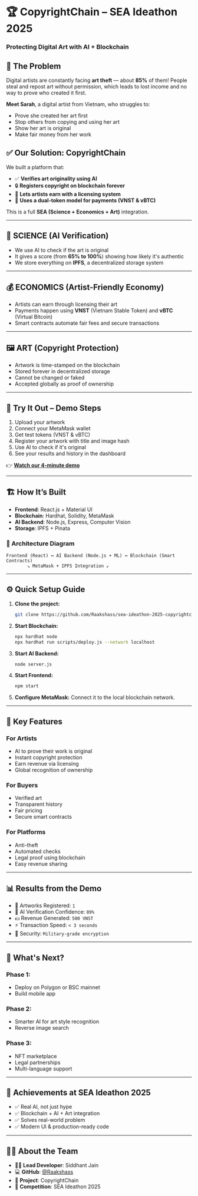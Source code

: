 # 🏆 CopyrightChain – SEA Ideathon 2025

### Protecting Digital Art with AI + Blockchain


## 🎨 The Problem

Digital artists are constantly facing **art theft** — about **85%** of them! People steal and repost art without permission, which leads to lost income and no way to prove who created it first.

**Meet Sarah**, a digital artist from Vietnam, who struggles to:

* Prove she created her art first
* Stop others from copying and using her art
* Show her art is original
* Make fair money from her work


## ✅ Our Solution: CopyrightChain

We built a platform that:

* ✅ **Verifies art originality using AI**
* 🔒 **Registers copyright on blockchain forever**
* 💸 **Lets artists earn with a licensing system**
* 💱 **Uses a dual-token model for payments (VNST & vBTC)**

This is a full **SEA (Science + Economics + Art)** integration.

---

## 🔬 SCIENCE (AI Verification)

* We use AI to check if the art is original
* It gives a score (from **65% to 100%**) showing how likely it's authentic
* We store everything on **IPFS**, a decentralized storage system

---

## 💰 ECONOMICS (Artist-Friendly Economy)

* Artists can earn through licensing their art
* Payments happen using **VNST** (Vietnam Stable Token) and **vBTC** (Virtual Bitcoin)
* Smart contracts automate fair fees and secure transactions

---

## 🖼️ ART (Copyright Protection)

* Artwork is time-stamped on the blockchain
* Stored forever in decentralized storage
* Cannot be changed or faked
* Accepted globally as proof of ownership

---

## 🚀 Try It Out – Demo Steps

1. Upload your artwork
2. Connect your MetaMask wallet
3. Get test tokens (VNST & vBTC)
4. Register your artwork with title and image hash
5. Use AI to check if it's original
6. See your results and history in the dashboard

👉 **[Watch our 4-minute demo]([YOUR_VIDEO_LINK_HERE](https://www.youtube.com/watch?v=c7P7GN4RNEY))**

---

## 🏗️ How It’s Built

* **Frontend**: React.js + Material UI
* **Blockchain**: Hardhat, Solidity, MetaMask
* **AI Backend**: Node.js, Express, Computer Vision
* **Storage**: IPFS + Pinata

### 🔌 Architecture Diagram

```
Frontend (React) ↔ AI Backend (Node.js + ML) ↔ Blockchain (Smart Contracts)
        ↘ MetaMask + IPFS Integration ↙
```

---

## ⚙️ Quick Setup Guide

1. **Clone the project:**

   ```bash
   git clone https://github.com/Raakshass/sea-ideathon-2025-copyrightchain.git
   ```

2. **Start Blockchain:**

   ```bash
   npx hardhat node  
   npx hardhat run scripts/deploy.js --network localhost
   ```

3. **Start AI Backend:**

   ```bash
   node server.js
   ```

4. **Start Frontend:**

   ```bash
   npm start
   ```

5. **Configure MetaMask:**
   Connect it to the local blockchain network.

---

## 🔑 Key Features

### For Artists

* AI to prove their work is original
* Instant copyright protection
* Earn revenue via licensing
* Global recognition of ownership

### For Buyers

* Verified art
* Transparent history
* Fair pricing
* Secure smart contracts

### For Platforms

* Anti-theft
* Automated checks
* Legal proof using blockchain
* Easy revenue sharing

---

## 📊 Results from the Demo

* 🎨 Artworks Registered: `1`
* 🤖 AI Verification Confidence: `89%`
* 💵 Revenue Generated: `500 VNST`
* ⚡ Transaction Speed: `< 3 seconds`
* 🔐 Security: `Military-grade encryption`

---

## 🔮 What's Next?

### Phase 1:

* Deploy on Polygon or BSC mainnet
* Build mobile app

### Phase 2:

* Smarter AI for art style recognition
* Reverse image search

### Phase 3:

* NFT marketplace
* Legal partnerships
* Multi-language support

---

## 🏅 Achievements at SEA Ideathon 2025

* ✅ Real AI, not just hype
* ✅ Blockchain + AI + Art integration
* ✅ Solves real-world problem
* ✅ Modern UI & production-ready code

---

## 👨‍💻 About the Team

* 👨‍💻 **Lead Developer**: Siddhant Jain
* 💻 **GitHub**: [@Raakshass](https://github.com/Raakshass)
* 🏁 **Project**: CopyrightChain
* 🧠 **Competition**: SEA Ideathon 2025

